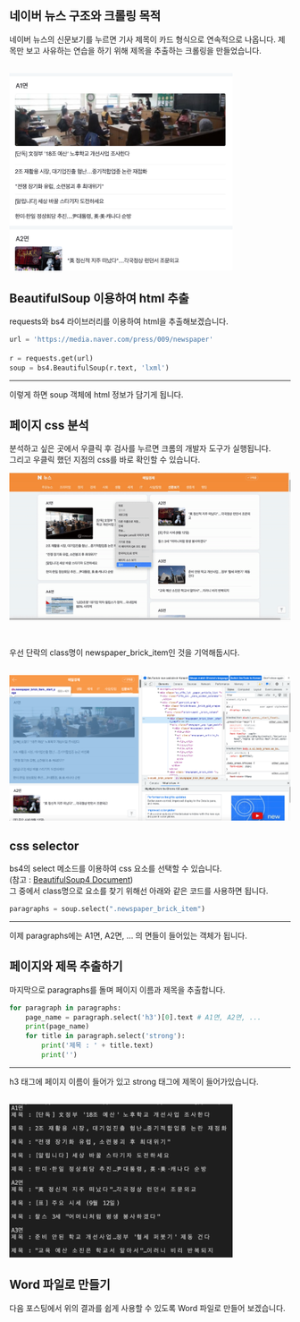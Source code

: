 <!-- [python/크롤링] 네이버 뉴스 크롤링 by BeautifulSoup4(bs4)  -->
## 네이버 뉴스 구조와 크롤링 목적

네이버 뉴스의 신문보기를 누르면 기사 제목이 카드 형식으로 연속적으로 나옵니다. 
제목만 보고 사유하는 연습을 하기 위해 제목을 추출하는 크롤링을 만들었습니다. 

<br>

<img src='https://github.com/dasoll/posting/blob/main/image/%5Bpython:%ED%81%AC%EB%A1%A4%EB%A7%81%5D%20%EB%84%A4%EC%9D%B4%EB%B2%84%20%EB%89%B4%EC%8A%A4%20%ED%81%AC%EB%A1%A4%EB%A7%81%20by%20BeautifulSoup4(bs4)_1.png?raw=true' width="400">

<!-- ![image_1](https://github.com/dasoll/posting/blob/main/image/%5Bpython:%ED%81%AC%EB%A1%A4%EB%A7%81%5D%20%EB%84%A4%EC%9D%B4%EB%B2%84%20%EB%89%B4%EC%8A%A4%20%ED%81%AC%EB%A1%A4%EB%A7%81%20by%20BeautifulSoup4(bs4)_1.png?raw=true) -->

## BeautifulSoup 이용하여 html 추출
requests와 bs4 라이브러리를 이용하여 html을 추출해보겠습니다.  

~~~python
url = 'https://media.naver.com/press/009/newspaper'

r = requests.get(url)
soup = bs4.BeautifulSoup(r.text, 'lxml')
~~~
---
이렇게 하면 soup 객체에 html 정보가 담기게 됩니다.  

## 페이지 css 분석
분석하고 싶은 곳에서 우클릭 후 검사를 누르면 크롬의 개발자 도구가 실행됩니다.  
그리고 우클릭 했던 지점의 css를 바로 확인할 수 있습니다.  

![gif_2](https://github.com/dasoll/posting/blob/main/gif/%5Bpython:%ED%81%AC%EB%A1%A4%EB%A7%81%5D%20%EB%84%A4%EC%9D%B4%EB%B2%84%20%EB%89%B4%EC%8A%A4%20%ED%81%AC%EB%A1%A4%EB%A7%81%20by%20BeautifulSoup4(bs4)_2.gif?raw=true)


<br>

우선 단락의 class명이 newspaper_brick_item인 것을 기억해둡시다.

<br>

<img src='https://github.com/dasoll/posting/blob/main/image/%5Bpython:%ED%81%AC%EB%A1%A4%EB%A7%81%5D%20%EB%84%A4%EC%9D%B4%EB%B2%84%20%EB%89%B4%EC%8A%A4%20%ED%81%AC%EB%A1%A4%EB%A7%81%20by%20BeautifulSoup4(bs4)_3.png?raw=true' width="700">

## css selector
bs4의 select 메소드를 이용하여 css 요소를 선택할 수 있습니다.  
(참고 : [BeautifulSoup4 Document](https://www.crummy.com/software/BeautifulSoup/bs4/doc.ko/#:~:text=%EB%82%98%ED%83%80%EB%82%98%EB%8A%94%20%EA%B2%83%EC%9D%B4%20%EB%8B%B9%EC%97%B0%ED%95%98%EB%8B%A4.-,CSS%20%EC%84%A0%ED%83%9D%EC%9E%90,-%C2%B6))  
그 중에서 class명으로 요소를 찾기 위해선 아래와 같은 코드를 사용하면 됩니다.  

~~~python
paragraphs = soup.select(".newspaper_brick_item")
~~~
---
이제 paragraphs에는 A1면, A2면, ... 의 면들이 들어있는 객체가 됩니다.  

## 페이지와 제목 추출하기
마지막으로 paragraphs를 돌며 페이지 이름과 제목을 추출합니다.  

~~~python
for paragraph in paragraphs:
    page_name = paragraph.select('h3')[0].text # A1면, A2면, ...
    print(page_name)
    for title in paragraph.select('strong'):
        print('제목 : ' + title.text)
        print('')
~~~
---
h3 태그에 페이지 이름이 들어가 있고 strong 태그에 제목이 들어가있습니다.  

<br>

<img src='https://github.com/dasoll/posting/blob/main/image/%5Bpython:%ED%81%AC%EB%A1%A4%EB%A7%81%5D%20%EB%84%A4%EC%9D%B4%EB%B2%84%20%EB%89%B4%EC%8A%A4%20%ED%81%AC%EB%A1%A4%EB%A7%81%20by%20BeautifulSoup4(bs4)_4.png?raw=true' width="400">

## Word 파일로 만들기
다음 포스팅에서 위의 결과를 쉽게 사용할 수 있도록 Word 파일로 만들어 보겠습니다.